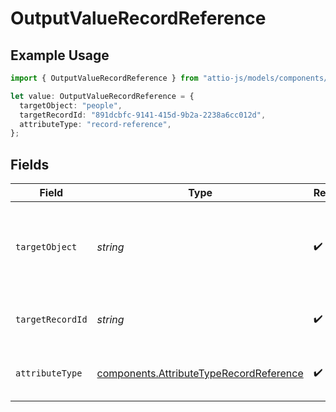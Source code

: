 # OutputValueRecordReference

## Example Usage

```typescript
import { OutputValueRecordReference } from "attio-js/models/components/outputvalue.js";

let value: OutputValueRecordReference = {
  targetObject: "people",
  targetRecordId: "891dcbfc-9141-415d-9b2a-2238a6cc012d",
  attributeType: "record-reference",
};
```

## Fields

| Field                                                                                              | Type                                                                                               | Required                                                                                           | Description                                                                                        | Example                                                                                            |
| -------------------------------------------------------------------------------------------------- | -------------------------------------------------------------------------------------------------- | -------------------------------------------------------------------------------------------------- | -------------------------------------------------------------------------------------------------- | -------------------------------------------------------------------------------------------------- |
| `targetObject`                                                                                     | *string*                                                                                           | :heavy_check_mark:                                                                                 | A slug identifying the object that the referenced record belongs to.                               | people                                                                                             |
| `targetRecordId`                                                                                   | *string*                                                                                           | :heavy_check_mark:                                                                                 | A UUID to identify the referenced record.                                                          | 891dcbfc-9141-415d-9b2a-2238a6cc012d                                                               |
| `attributeType`                                                                                    | [components.AttributeTypeRecordReference](../../models/components/attributetyperecordreference.md) | :heavy_check_mark:                                                                                 | The attribute type of the value.                                                                   | record-reference                                                                                   |